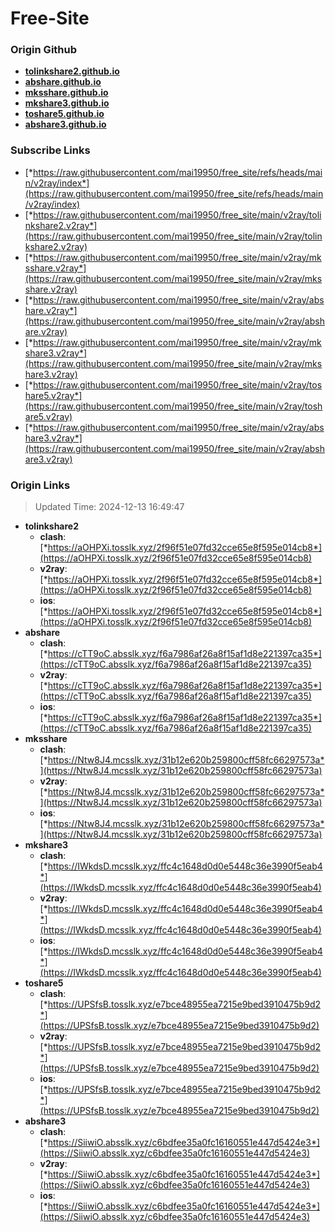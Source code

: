 # Free-Site

### Origin Github

- [**tolinkshare2.github.io**](https://github.com/tolinkshare2/tolinkshare2.github.io)
- [**abshare.github.io**](https://github.com/abshare/abshare.github.io)
- [**mksshare.github.io**](https://github.com/mksshare/mksshare.github.io)
- [**mkshare3.github.io**](https://github.com/mkshare3/mkshare3.github.io)
- [**toshare5.github.io**](https://github.com/toshare5/toshare5.github.io)
- [**abshare3.github.io**](https://github.com/abshare3/abshare3.github.io)

### Subscribe Links

- [*https://raw.githubusercontent.com/mai19950/free_site/refs/heads/main/v2ray/index*](https://raw.githubusercontent.com/mai19950/free_site/refs/heads/main/v2ray/index)
- [*https://raw.githubusercontent.com/mai19950/free_site/main/v2ray/tolinkshare2.v2ray*](https://raw.githubusercontent.com/mai19950/free_site/main/v2ray/tolinkshare2.v2ray)
- [*https://raw.githubusercontent.com/mai19950/free_site/main/v2ray/mksshare.v2ray*](https://raw.githubusercontent.com/mai19950/free_site/main/v2ray/mksshare.v2ray)
- [*https://raw.githubusercontent.com/mai19950/free_site/main/v2ray/abshare.v2ray*](https://raw.githubusercontent.com/mai19950/free_site/main/v2ray/abshare.v2ray)
- [*https://raw.githubusercontent.com/mai19950/free_site/main/v2ray/mkshare3.v2ray*](https://raw.githubusercontent.com/mai19950/free_site/main/v2ray/mkshare3.v2ray)
- [*https://raw.githubusercontent.com/mai19950/free_site/main/v2ray/toshare5.v2ray*](https://raw.githubusercontent.com/mai19950/free_site/main/v2ray/toshare5.v2ray)
- [*https://raw.githubusercontent.com/mai19950/free_site/main/v2ray/abshare3.v2ray*](https://raw.githubusercontent.com/mai19950/free_site/main/v2ray/abshare3.v2ray)

### Origin Links

> Updated Time: 2024-12-13 16:49:47

- **tolinkshare2**
  - **clash**: [*https://aOHPXi.tosslk.xyz/2f96f51e07fd32cce65e8f595e014cb8*](https://aOHPXi.tosslk.xyz/2f96f51e07fd32cce65e8f595e014cb8)
  - **v2ray**: [*https://aOHPXi.tosslk.xyz/2f96f51e07fd32cce65e8f595e014cb8*](https://aOHPXi.tosslk.xyz/2f96f51e07fd32cce65e8f595e014cb8)
  - **ios**: [*https://aOHPXi.tosslk.xyz/2f96f51e07fd32cce65e8f595e014cb8*](https://aOHPXi.tosslk.xyz/2f96f51e07fd32cce65e8f595e014cb8)
- **abshare**
  - **clash**: [*https://cTT9oC.absslk.xyz/f6a7986af26a8f15af1d8e221397ca35*](https://cTT9oC.absslk.xyz/f6a7986af26a8f15af1d8e221397ca35)
  - **v2ray**: [*https://cTT9oC.absslk.xyz/f6a7986af26a8f15af1d8e221397ca35*](https://cTT9oC.absslk.xyz/f6a7986af26a8f15af1d8e221397ca35)
  - **ios**: [*https://cTT9oC.absslk.xyz/f6a7986af26a8f15af1d8e221397ca35*](https://cTT9oC.absslk.xyz/f6a7986af26a8f15af1d8e221397ca35)
- **mksshare**
  - **clash**: [*https://Ntw8J4.mcsslk.xyz/31b12e620b259800cff58fc66297573a*](https://Ntw8J4.mcsslk.xyz/31b12e620b259800cff58fc66297573a)
  - **v2ray**: [*https://Ntw8J4.mcsslk.xyz/31b12e620b259800cff58fc66297573a*](https://Ntw8J4.mcsslk.xyz/31b12e620b259800cff58fc66297573a)
  - **ios**: [*https://Ntw8J4.mcsslk.xyz/31b12e620b259800cff58fc66297573a*](https://Ntw8J4.mcsslk.xyz/31b12e620b259800cff58fc66297573a)
- **mkshare3**
  - **clash**: [*https://IWkdsD.mcsslk.xyz/ffc4c1648d0d0e5448c36e3990f5eab4*](https://IWkdsD.mcsslk.xyz/ffc4c1648d0d0e5448c36e3990f5eab4)
  - **v2ray**: [*https://IWkdsD.mcsslk.xyz/ffc4c1648d0d0e5448c36e3990f5eab4*](https://IWkdsD.mcsslk.xyz/ffc4c1648d0d0e5448c36e3990f5eab4)
  - **ios**: [*https://IWkdsD.mcsslk.xyz/ffc4c1648d0d0e5448c36e3990f5eab4*](https://IWkdsD.mcsslk.xyz/ffc4c1648d0d0e5448c36e3990f5eab4)
- **toshare5**
  - **clash**: [*https://UPSfsB.tosslk.xyz/e7bce48955ea7215e9bed3910475b9d2*](https://UPSfsB.tosslk.xyz/e7bce48955ea7215e9bed3910475b9d2)
  - **v2ray**: [*https://UPSfsB.tosslk.xyz/e7bce48955ea7215e9bed3910475b9d2*](https://UPSfsB.tosslk.xyz/e7bce48955ea7215e9bed3910475b9d2)
  - **ios**: [*https://UPSfsB.tosslk.xyz/e7bce48955ea7215e9bed3910475b9d2*](https://UPSfsB.tosslk.xyz/e7bce48955ea7215e9bed3910475b9d2)
- **abshare3**
  - **clash**: [*https://SiiwiO.absslk.xyz/c6bdfee35a0fc16160551e447d5424e3*](https://SiiwiO.absslk.xyz/c6bdfee35a0fc16160551e447d5424e3)
  - **v2ray**: [*https://SiiwiO.absslk.xyz/c6bdfee35a0fc16160551e447d5424e3*](https://SiiwiO.absslk.xyz/c6bdfee35a0fc16160551e447d5424e3)
  - **ios**: [*https://SiiwiO.absslk.xyz/c6bdfee35a0fc16160551e447d5424e3*](https://SiiwiO.absslk.xyz/c6bdfee35a0fc16160551e447d5424e3)
